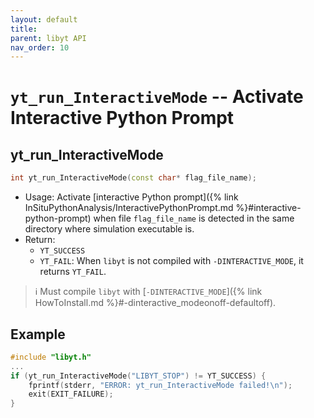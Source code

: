 ```yaml
---
layout: default
title: 
parent: libyt API
nav_order: 10
---
```

# `yt_run_InteractiveMode` -- Activate Interactive Python Prompt

## yt_run_InteractiveMode
```cpp
int yt_run_InteractiveMode(const char* flag_file_name);
```
- Usage: Activate [interactive Python prompt]({% link InSituPythonAnalysis/InteractivePythonPrompt.md %}#interactive-python-prompt) when file `flag_file_name` is detected in the same directory where simulation executable is.
- Return: 
  - `YT_SUCCESS`
  - `YT_FAIL`: When `libyt` is not compiled with `-DINTERACTIVE_MODE`, it returns `YT_FAIL`.

> :information_source: Must compile `libyt` with [`-DINTERACTIVE_MODE`]({% link HowToInstall.md %}#-dinteractive_modeonoff-defaultoff).

## Example
```cpp
#include "libyt.h"
...
if (yt_run_InteractiveMode("LIBYT_STOP") != YT_SUCCESS) {
    fprintf(stderr, "ERROR: yt_run_InteractiveMode failed!\n");
    exit(EXIT_FAILURE);
}
```
